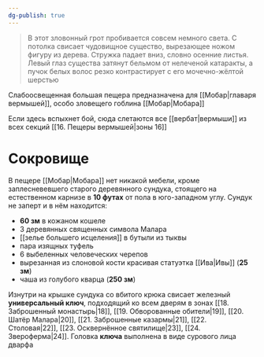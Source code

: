 ```yaml
---
dg-publish: true
---
```

> В этот зловонный грот пробивается совсем немного света. С потолка свисает чудовищное существо, вырезающее ножом фигуру из дерева. Стружка падает вниз, словно осенние листья. Левый глаз существа затянут бельмом от нелеченой катаракты, а пучок белых волос резко контрастирует с его мочечно-жёлтой шерстью

Слабоосвещенная большая пещера предназначена для [[Мобар|главаря вермышей]], особо зловещего гоблина [[Мобар|Мобара]]

Если здесь вспыхнет бой, сюда слетаются все [[вербат|вермыши]] из всех секций [[16. Пещеры вермышей|зоны 16]]

# Сокровище

В пещере [[Мобар|Мобара]] нет никакой мебели, кроме заплесневевшего старого деревянного сундука, стоящего на естественном карнизе в **10 футах** от пола в юго-западном углу. Сундук не заперт и в нём находится:

- **60 зм** в кожаном кошеле
- 3 деревянных священных символа Малара
- [[зелье большего исцеления]] в бутыли из тыквы
- пара изящных туфель
- 6 выбеленных человеческих черепов
- вырезанная из слоновой кости красивая статуэтка [[Ива|Ивы]] (**25 зм**)
- чаша из голубого кварца (**250 зм**)

Изнутри на крышке сундука со вбитого крюка свисает железный **универсальный ключ**, подходящий ко всем дверям в зонах [[18. Заброшенный монастырь|18]], [[19. Обворованные обители|19]], [[20. Шатёр Малара|20]], [[21. Заброшенные казармы|21]], [[22. Столовая|22]], [[23. Осквернённое святилище|23]], [[24. Звероферма|24]]. Головка **ключа** выполнена в виде сурового лица дварфа